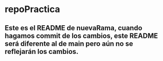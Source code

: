 # repoPractica
## Este es el README de nuevaRama, cuando hagamos commit de los cambios, este README será diferente al de main pero aún no se reflejarán los cambios.
